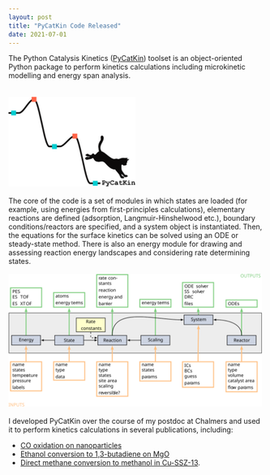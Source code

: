 ```yaml
---
layout: post
title: "PyCatKin Code Released"
date: 2021-07-01
---
```


<p align="justify">
 
 The Python Catalysis Kinetics (<a href="https://github.com/aab64/PyCatKin">PyCatKin</a>) toolset is an object-oriented Python package 
  to perform kinetics calculations including microkinetic modelling and energy span analysis.  
  <br/>
  <br/>
  <img src="/images/avatar.png" width="250"/>
  <br/>
  <br/>
  The core of the code is a set of modules in which states are loaded 
  (for example, using energies from first-principles calculations), 
  elementary reactions are defined (adsorption, Langmuir-Hinshelwood etc.), 
  boundary conditions/reactors are specified, and a system object is instantiated. 
  Then, the equations for the surface kinetics can be solved using an ODE or steady-state method. 
  There is also an energy module for drawing and assessing reaction energy landscapes 
  and considering rate determining states. 
  <br/>
  <br/>
  <img src="/images/code_layout.svg" width="500"/>
  <br/>
  <br/>
  I developed PyCatKin over the course of my postdoc at Chalmers and 
  used it to perform kinetics calculations in several publications, including:    
 - <a href="https://pubs.acs.org/doi/10.1021/acsnano.1c01537">CO oxidation on nanoparticles</a>  
 - <a href="https://doi.org/10.26434/chemrxiv.13118420.v2">Ethanol conversion to 1,3-butadiene on MgO</a>  
 - <a href="https://doi.org/10.1021/acs.jpcc.1c04062">Direct methane conversion to methanol in Cu-SSZ-13</a>.
</p>

<p>
  <br/>
  <br/>
</p>
